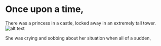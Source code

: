 # Once upon a time,
There was a princess in a castle, locked away in an extremely tall tower. ![alt text](https://img.icons8.com/ios/50/fa314a/tower.png "Logo Title Text 1")

She was crying and sobbing about her situation when all of a sudden, 